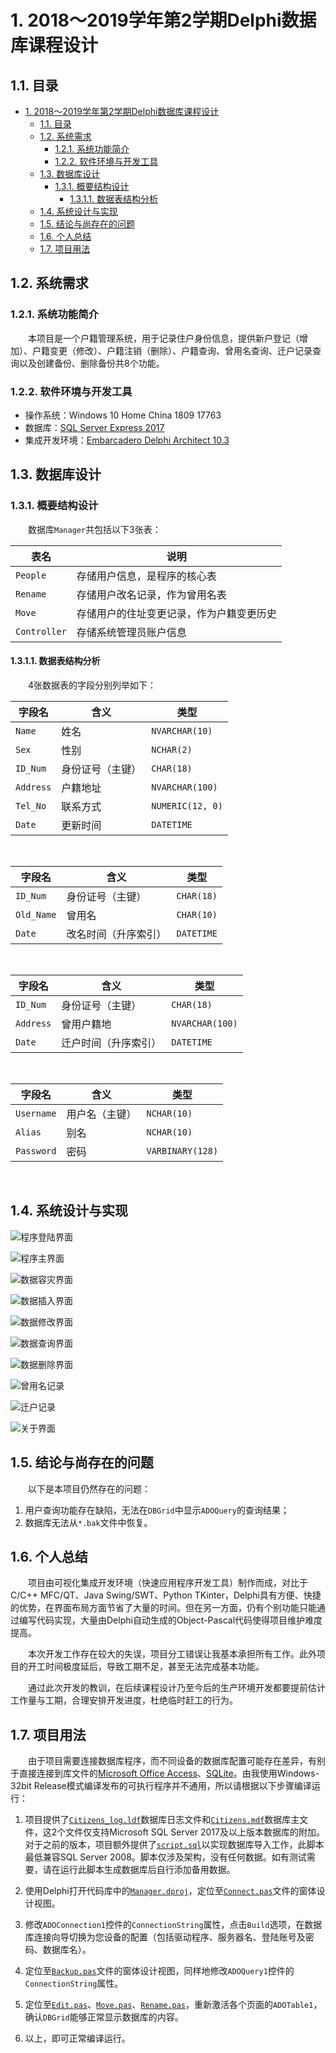# 1. 2018～2019学年第2学期Delphi数据库课程设计

## 1.1. 目录

- [1. 2018～2019学年第2学期Delphi数据库课程设计](#1-20182019%E5%AD%A6%E5%B9%B4%E7%AC%AC2%E5%AD%A6%E6%9C%9Fdelphi%E6%95%B0%E6%8D%AE%E5%BA%93%E8%AF%BE%E7%A8%8B%E8%AE%BE%E8%AE%A1)
  - [1.1. 目录](#11-%E7%9B%AE%E5%BD%95)
  - [1.2. 系统需求](#12-%E7%B3%BB%E7%BB%9F%E9%9C%80%E6%B1%82)
    - [1.2.1. 系统功能简介](#121-%E7%B3%BB%E7%BB%9F%E5%8A%9F%E8%83%BD%E7%AE%80%E4%BB%8B)
    - [1.2.2. 软件环境与开发工具](#122-%E8%BD%AF%E4%BB%B6%E7%8E%AF%E5%A2%83%E4%B8%8E%E5%BC%80%E5%8F%91%E5%B7%A5%E5%85%B7)
  - [1.3. 数据库设计](#13-%E6%95%B0%E6%8D%AE%E5%BA%93%E8%AE%BE%E8%AE%A1)
    - [1.3.1. 概要结构设计](#131-%E6%A6%82%E8%A6%81%E7%BB%93%E6%9E%84%E8%AE%BE%E8%AE%A1)
      - [1.3.1.1. 数据表结构分析](#1311-%E6%95%B0%E6%8D%AE%E8%A1%A8%E7%BB%93%E6%9E%84%E5%88%86%E6%9E%90)
  - [1.4. 系统设计与实现](#14-%E7%B3%BB%E7%BB%9F%E8%AE%BE%E8%AE%A1%E4%B8%8E%E5%AE%9E%E7%8E%B0)
  - [1.5. 结论与尚存在的问题](#15-%E7%BB%93%E8%AE%BA%E4%B8%8E%E5%B0%9A%E5%AD%98%E5%9C%A8%E7%9A%84%E9%97%AE%E9%A2%98)
  - [1.6. 个人总结](#16-%E4%B8%AA%E4%BA%BA%E6%80%BB%E7%BB%93)
  - [1.7. 项目用法](#17-%E9%A1%B9%E7%9B%AE%E7%94%A8%E6%B3%95)

## 1.2. 系统需求

### 1.2.1. 系统功能简介

&emsp;&emsp;本项目是一个户籍管理系统，用于记录住户身份信息，提供新户登记（增加）、户籍变更（修改）、户籍注销（删除）、户籍查询、曾用名查询、迁户记录查询以及创建备份、删除备份共8个功能。

### 1.2.2. 软件环境与开发工具

- 操作系统：Windows 10 Home China 1809 17763
- 数据库：[SQL Server Express 2017](https://www.microsoft.com/zh-cn/sql-server/sql-server-downloads)
- 集成开发环境：[Embarcadero Delphi Architect 10.3](https://www.embarcadero.com/cn/products/delphi)

## 1.3. 数据库设计

### 1.3.1. 概要结构设计

&emsp;&emsp;数据库`Manager`共包括以下3张表：

| 表名         | 说明                                     |
| ------------ | ---------------------------------------- |
| `People`     | 存储用户信息，是程序的核心表             |
| `Rename`     | 存储用户改名记录，作为曾用名表           |
| `Move`       | 存储用户的住址变更记录，作为户籍变更历史 |
| `Controller` | 存储系统管理员账户信息                   |

#### 1.3.1.1. 数据表结构分析

&emsp;&emsp;4张数据表的字段分别列举如下：

| 字段名    | 含义             | 类型             |
| --------- | ---------------- | ---------------- |
| `Name`    | 姓名             | `NVARCHAR(10)`   |
| `Sex`     | 性别             | `NCHAR(2)`       |
| `ID_Num`  | 身份证号（主键） | `CHAR(18)`       |
| `Address` | 户籍地址         | `NVARCHAR(100)`  |
| `Tel_No`  | 联系方式         | `NUMERIC(12, 0)` |
| `Date`    | 更新时间         | `DATETIME`       |

<br />

| 字段名     | 含义                 | 类型       |
| ---------- | -------------------- | ---------- |
| `ID_Num`   | 身份证号（主键）     | `CHAR(18)` |
| `Old_Name` | 曾用名               | `CHAR(10)` |
| `Date`     | 改名时间（升序索引） | `DATETIME` |

<br />

| 字段名    | 含义                 | 类型            |
| --------- | -------------------- | --------------- |
| `ID_Num`  | 身份证号（主键）     | `CHAR(18)`      |
| `Address` | 曾用户籍地           | `NVARCHAR(100)` |
| `Date`    | 迁户时间（升序索引） | `DATETIME`      |

<br />

| 字段名     | 含义           | 类型             |
| ---------- | -------------- | ---------------- |
| `Username` | 用户名（主键） | `NCHAR(10)`      |
| `Alias`    | 别名           | `NCHAR(10)`      |
| `Password` | 密码           | `VARBINARY(128)` |

<br />

## 1.4. 系统设计与实现

![程序登陆界面](img/App_Login.png)

![程序主界面](img/Main_Frame.png)

![数据容灾界面](img/Backup.png)

![数据插入界面](img/Insert.png)

![数据修改界面](img/Update.png)

![数据查询界面](img/Select.png)

![数据删除界面](img/Delete.png)

![曾用名记录](img/Rename.png)

![迁户记录](img/Move.png)

![关于界面](img/About.png)

## 1.5. 结论与尚存在的问题

&emsp;&emsp;以下是本项目仍然存在的问题：

1. 用户查询功能存在缺陷，无法在`DBGrid`中显示`ADOQuery`的查询结果；
2. 数据库无法从`*.bak`文件中恢复。

## 1.6. 个人总结

&emsp;&emsp;项目由可视化集成开发环境（快速应用程序开发工具）制作而成，对比于C/C++ MFC/QT、Java Swing/SWT、Python TKinter，Delphi具有方便、快捷的优势，在界面布局方面节省了大量的时间。但在另一方面，仍有个别功能只能通过编写代码实现，大量由Delphi自动生成的Object-Pascal代码使得项目维护难度提高。

&emsp;&emsp;本次开发工作存在较大的失误，项目分工错误让我基本承担所有工作。此外项目的开工时间极度延后，导致工期不足，甚至无法完成基本功能。

&emsp;&emsp;通过此次开发的教训，在后续课程设计乃至今后的生产环境开发都要提前估计工作量与工期，合理安排开发进度，杜绝临时赶工的行为。

## 1.7. 项目用法

&emsp;&emsp;由于项目需要连接数据库程序，而不同设备的数据库配置可能存在差异，有别于直接连接到库文件的[Microsoft Office Access](https://products.office.com/zh-cn/access)、[SQLite](https://sqlite.org/index.html)。由我使用Windows-32bit Release模式编译发布的可执行程序并不通用，所以请根据以下步骤编译运行：

1. 项目提供了[`Citizens_log.ldf`](db/Citizens_log.ldf)数据库日志文件和[`Citizens.mdf`](db/Citizens.mdf)数据库主文件，这2个文件仅支持Microsoft SQL Server 2017及以上版本数据库的附加。对于之前的版本，项目额外提供了[`script.sql`](db/script.sql)以实现数据库导入工作，此脚本最低兼容SQL Server 2008。脚本仅涉及架构，没有任何数据。如有测试需要，请在运行此脚本生成数据库后自行添加备用数据。

2. 使用Delphi打开代码库中的[`Manager.dproj`](src/Manager.dproj)，定位至[`Connect.pas`](src/Connect.pas)文件的窗体设计视图。

3. 修改`ADOConnection1`控件的`ConnectionString`属性，点击`Build`选项，在数据库连接向导切换为您设备的配置（包括驱动程序、服务器名、登陆账号及密码、数据库名）。

4. 定位至[`Backup.pas`](src/Backup.pas)文件的窗体设计视图，同样地修改`ADOQuery1`控件的`ConnectionString`属性。

5. 定位至[`Edit.pas`](src/Edit.pas)、[`Move.pas`](src/Move.pas)、[`Rename.pas`](src/Rename.pas)，重新激活各个页面的`ADOTable1`，确认`DBGrid`能够正常显示数据库的内容。

6. 以上，即可正常编译运行。
